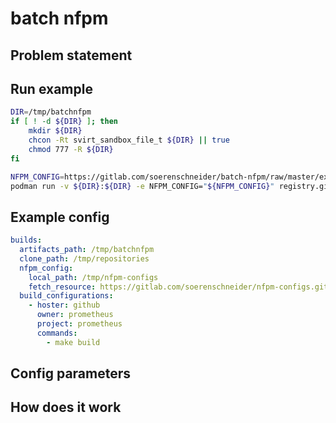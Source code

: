 # batch nfpm

## Problem statement

## Run example

```bash
DIR=/tmp/batchnfpm
if [ ! -d ${DIR} ]; then
    mkdir ${DIR}
    chcon -Rt svirt_sandbox_file_t ${DIR} || true
    chmod 777 -R ${DIR}
fi

NFPM_CONFIG=https://gitlab.com/soerenschneider/batch-nfpm/raw/master/example-config.yaml
podman run -v ${DIR}:${DIR} -e NFPM_CONFIG="${NFPM_CONFIG}" registry.gitlab.com/soerenschneider/batch-nfpm
```

## Example config

```yaml
builds:
  artifacts_path: /tmp/batchnfpm
  clone_path: /tmp/repositories
  nfpm_config:
    local_path: /tmp/nfpm-configs
    fetch_resource: https://gitlab.com/soerenschneider/nfpm-configs.git
  build_configurations:
    - hoster: github
      owner: prometheus
      project: prometheus
      commands:
        - make build
```

## Config parameters


## How does it work
